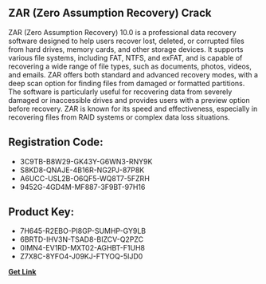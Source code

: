 ## ZAR (Zero Assumption Recovery) Crack

ZAR (Zero Assumption Recovery) 10.0 is a professional data recovery software designed to help users recover lost, deleted, or corrupted files from hard drives, memory cards, and other storage devices. It supports various file systems, including FAT, NTFS, and exFAT, and is capable of recovering a wide range of file types, such as documents, photos, videos, and emails. ZAR offers both standard and advanced recovery modes, with a deep scan option for finding files from damaged or formatted partitions. The software is particularly useful for recovering data from severely damaged or inaccessible drives and provides users with a preview option before recovery. ZAR is known for its speed and effectiveness, especially in recovering files from RAID systems or complex data loss situations.

## Registration Code:

- 3C9TB-B8W29-GK43Y-G6WN3-RNY9K
- S8KD8-QNAJE-4B16R-NG2PJ-87P8K
- A6UCC-USL2B-O6QF5-WQ8T7-5FZRH
- 9452G-4GD4M-MF887-3F9BT-97H16

##  Product Key:

- 7H645-R2EBO-PI8GP-SUMHP-GY9LB
- 6BRTD-IHV3N-TSAD8-BIZCV-Q2PZC
- 0IMN4-EV1RD-MXT02-AGHBT-F1UH8
- Z7X8C-8YFO4-J09KJ-FTYOQ-5IJD0

[**Get Link**](https://drive.usercontent.google.com/download?id=1fyUFg-gEdg78VdkZFoXrccUkMmYjlQKV)


 


 


 


 


 


 


 


 


 


 


 


 


 


 


 


 


 


 


 


 


 


 


 


 


 


 


 


 


 


 


 


 


 


 


 


 


 


 


 


 


 


 


 


 


 


 


 


 


 


 
